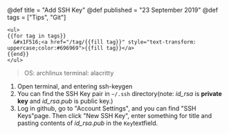 @def title = "Add SSH Key"
@def published = "23 September 2019"
@def tags = ["Tips", "Git"]

~~~
<ul>
{{for tag in tags}}
  &#x1F516;<a href="/tag/{{fill tag}}" style="text-transform: uppercase;color:#696969">{{fill tag}}</a>
{{end}}
</ul>
~~~

>OS: archlinux
>terminal: alacritty

1. Open terminal, and entering ssh-keygen
2. You can find the SSH Key pair in `~/.ssh` directory(note: *id_rsa* is **private key** and *id_rsa.pub* is public key.)
3. Log in github, go to "Account Settings", and you can find "SSH Keys"page. Then click "New SSH Key", enter something for title and pasting contents of *id_rsa.pub* in the `Key`textfield.
